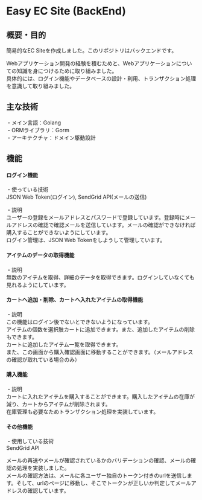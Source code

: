 # Easy EC Site (BackEnd)

## 概要・目的
簡易的なEC Siteを作成しました。このリポジトリはバックエンドです。  

Webアプリケーション開発の経験を積むためと、Webアプリケーションについての知識を身につけるために取り組みました。  
具体的には、ログイン機能やデータベースの設計・利用、トランザクション処理を意識して取り組みました。

## 主な技術
・メイン言語：Golang  
・ORMライブラリ：Gorm  
・アーキテクチャ：ドメイン駆動設計

## 機能
#### ログイン機能  
・使っている技術  
JSON Web Token(ログイン), SendGrid API(メールの送信)  

・説明  
ユーザーの登録をメールアドレスとパスワードで登録しています。登録時にメールアドレスの確認で確認メールを送信しています。メールの確認ができなければ購入することができないようにしています。  
ログイン管理は、JSON Web Tokenをしようして管理しています。  

#### アイテムのデータの取得機能  
・説明  
無数のアイテムを取得、詳細のデータを取得できます。ログインしていなくても見れるようにしています。  

#### カートへ追加・削除、カートへ入れたアイテムの取得機能  
・説明  
この機能はログイン後でないとできないようになっています。  
アイテムの個数を選択肢カートに追加できます。また、追加したアイテムの削除もできます。  
カートに追加したアイテム一覧を取得できます。  
また、この画面から購入確認画面に移動することができます。（メールアドレスの確認が取れている場合のみ）  

#### 購入機能
・説明  
カートに入れたアイテムを購入することができます。購入したアイテムの在庫が減り、カートからアイテムが削除されます。  
在庫管理も必要なためトランザクション処理を実装しています。  

#### その他機能
・使用している技術  
SendGrid API  

メールの再送やメールが確認されているかのバリデーションの確認、メールの確認の処理を実装しました。  
メールの確認方法は、メールに各ユーザー独自のトークン付きのurlを送信します。そして、urlのページに移動し、そこでトークンが正しいか判定してメールアドレスの確認しています。  
